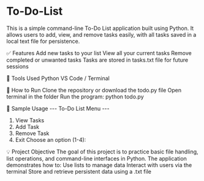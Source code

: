 # To-Do-List
This is a simple command-line To-Do List application built using Python. 
It allows users to add, view, and remove tasks easily, with all tasks saved in a local text file for persistence.

✅ Features
Add new tasks to your list
View all your current tasks
Remove completed or unwanted tasks
Tasks are stored in tasks.txt file for future sessions

🔧 Tools Used
Python
VS Code / Terminal

📂 How to Run
Clone the repository or download the todo.py file
Open terminal in the folder
Run the program:
python todo.py

📌 Sample Usage
--- To-Do List Menu ---
1. View Tasks
2. Add Task
3. Remove Task
4. Exit
Choose an option (1-4):

💡 Project Objective
The goal of this project is to practice basic file handling, list operations, and command-line interfaces in Python.
The application demonstrates how to:
Use lists to manage data
Interact with users via the terminal
Store and retrieve persistent data using a .txt file
